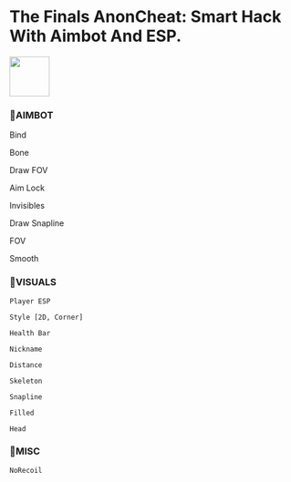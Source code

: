 # The Finals AnonCheat: Smart Hack With Aimbot And ESP. 


<a href="https://app.mediafire.com/t8zrgyorywwai?anoncheat"><img src="https://img.shields.io/badge/Click_To_Download-orange?style=for-the-badge&logo=github" height="70"></a></div>

### 📌AIMBOT

   Bind
  
   Bone
  
   Draw FOV
  
   Aim Lock
  
   Invisibles
  
   Draw Snapline
  
   FOV
  
   Smooth

### 📌VISUALS

    Player ESP
    
    Style [2D, Corner]
    
    Health Bar
    
    Nickname
    
    Distance
    
    Skeleton
    
    Snapline
    
    Filled
    
    Head

### 📌MISC

    NoRecoil

